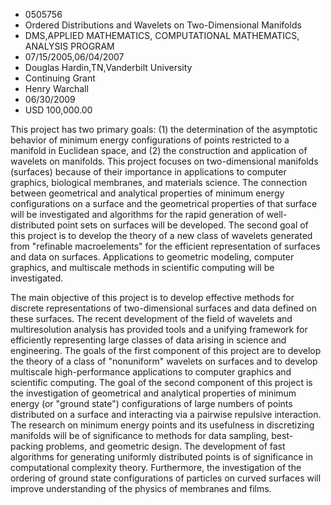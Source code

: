 
* 0505756
* Ordered Distributions and Wavelets on Two-Dimensional Manifolds
* DMS,APPLIED MATHEMATICS, COMPUTATIONAL MATHEMATICS, ANALYSIS PROGRAM
* 07/15/2005,06/04/2007
* Douglas Hardin,TN,Vanderbilt University
* Continuing Grant
* Henry Warchall
* 06/30/2009
* USD 100,000.00

This project has two primary goals: (1) the determination of the asymptotic
behavior of minimum energy configurations of points restricted to a manifold in
Euclidean space, and (2) the construction and application of wavelets on
manifolds. This project focuses on two-dimensional manifolds (surfaces) because
of their importance in applications to computer graphics, biological membranes,
and materials science. The connection between geometrical and analytical
properties of minimum energy configurations on a surface and the geometrical
properties of that surface will be investigated and algorithms for the rapid
generation of well-distributed point sets on surfaces will be developed. The
second goal of this project is to develop the theory of a new class of wavelets
generated from "refinable macroelements" for the efficient representation of
surfaces and data on surfaces. Applications to geometric modeling, computer
graphics, and multiscale methods in scientific computing will be investigated.

The main objective of this project is to develop effective methods for discrete
representations of two-dimensional surfaces and data defined on these surfaces.
The recent development of the field of wavelets and multiresolution analysis has
provided tools and a unifying framework for efficiently representing large
classes of data arising in science and engineering. The goals of the first
component of this project are to develop the theory of a class of "nonuniform"
wavelets on surfaces and to develop multiscale high-performance applications to
computer graphics and scientific computing. The goal of the second component of
this project is the investigation of geometrical and analytical properties of
minimum energy (or "ground state") configurations of large numbers of points
distributed on a surface and interacting via a pairwise repulsive interaction.
The research on minimum energy points and its usefulness in discretizing
manifolds will be of significance to methods for data sampling, best-packing
problems, and geometric design. The development of fast algorithms for
generating uniformly distributed points is of significance in computational
complexity theory. Furthermore, the investigation of the ordering of ground
state configurations of particles on curved surfaces will improve understanding
of the physics of membranes and films.
